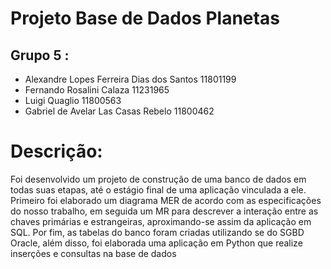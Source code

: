 # Projeto Base de Dados Planetas

## Grupo 5 :
* Alexandre Lopes Ferreira Dias dos Santos 11801199
* Fernando Rosalini Calaza 11231965
* Luigi Quaglio 11800563
* Gabriel de Avelar Las Casas Rebelo 11800462

# Descrição: 
Foi desenvolvido um projeto de construção de uma banco de dados em todas suas etapas, até o estágio final de uma aplicação vinculada a ele. Primeiro foi elaborado um diagrama MER de acordo com as especificações do nosso trabalho, em seguida um MR para descrever a interação entre as chaves primárias e estrangeiras, aproximando-se assim da aplicação em SQL.
Por fim, as tabelas do banco foram criadas utilizando se do SGBD Oracle, além disso, foi elaborada uma aplicação em Python que realize inserções e consultas na base de dados
